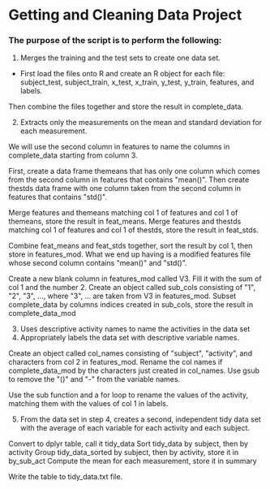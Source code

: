 # Getting and Cleaning Data Project

### The purpose of the script is to perform the following:

1. Merges the training and the test sets to create one data set.

* First load the files onto R and create an R object for each file: 
subject_test, subject_train, x_test, x_train, y_test, y_train, features, and labels.

Then combine the files together and store the result in complete_data.

2. Extracts only the measurements on the mean and standard deviation for each measurement.

We will use the second column in features to name the columns in complete_data 
starting from column 3. 

First, create a data frame themeans that has only one column
which comes from the second column in features that contains "mean()". 
Then create thestds data frame with one column taken from the second column in features
that contains "std()". 

Merge features and themeans matching col 1 of features and col 1 of themeans, store the
result in feat_means.
Merge features and thestds matching col 1 of features and col 1 of thestds, store the
result in feat_stds.

Combine feat_means and feat_stds together, sort the result by col 1, then store in
features_mod. 
What we end up having is a modified features file whose second column contains "mean()"
and "std()". 

Create a new blank column in features_mod called V3.
Fill it with the sum of col 1 and the number 2.
Create an object called sub_cols consisting of "1", "2", "3", ..., 
where "3", ... are taken from V3 in features_mod. 
Subset complete_data by columns indices created in sub_cols, store the result in
complete_data_mod

3. Uses descriptive activity names to name the activities in the data set
4. Appropriately labels the data set with descriptive variable names. 

Create an object called col_names consisting of "subject", "activity", and characters
from col 2 in features_mod.
Rename the col names if complete_data_mod by the characters just created in
col_names.
Use gsub to remove the "()" and "-" from the variable names.

Use the sub function and a for loop to rename the values of the activity,
matching them with the values of col 1 in labels.

5. From the data set in step 4, creates a second, independent tidy data set with the 
average of each variable for each activity and each subject.

Convert to dplyr table, call it tidy_data
Sort tidy_data by subject, then by activity
Group tidy_data_sorted by subject, then by activity, store it in by_sub_act
Compute the mean for each measurement, store it in summary

Write the table to tidy_data.txt file.





















